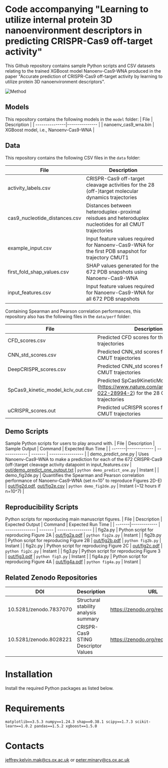 # Code accompanying "Learning to utilize internal protein 3D nanoenvironment descriptors in predicting CRISPR-Cas9 off-target activity"

This Github repository contains sample Python scripts and CSV datasets relating to the trained XGBoost model Nanoenv-Cas9-WNA produced in the paper "Accurate prediction of CRISPR-Cas9 off-target activity by learning to utilize protein 3D nanoenvironment descriptors".

![Method](figure1.png)

## Models
This repository contains the following models in the ```model``` folder:
|      File      |  Description   |
| ---------------|--------------- |
| nanoenv_cas9_wna.bin | XGBoost model, i.e., Nanoenv-Cas9-WNA |

## Data
This repository contains the following CSV files in the ```data``` folder:

| File | Description |
| --------------|------------ |
| activity_labels.csv | CRISPR-Cas9 off-target cleavage activities for the 28 (off-)target molecular dynamics trajectories |
| cas9_nucleotide_distances.csv | Distances between heteroduplex-proximal reisdues and heteroduplex nucleotides for all CMUT trajectories |
| example_input.csv | Input feature values required for Nanoenv-Cas9-WNA for the first PDB snapshot for trajectory CMUT1 |
| first_fold_shap_values.csv | SHAP values generated for the 672 PDB snapshots using Nanoenv-Cas9-WNA |
| input_features.csv | Input feature values required for Nanoenv-Cas9-WNA for all 672 PDB snapshots |

Containing Spearman and Pearson correlation performances, this repository also has the following files in the ```data/perf``` folder:

| File | Description |
| --------------|------------ |
| CFD_scores.csv | Predicted CFD scores for the 28 CMUT trajectories |
| CNN_std_scores.csv | Predicted CNN_std scores for the 28 CMUT trajectories |
| DeepCRISPR_scores.csv | Predicted CNN_std scores for the 28 CMUT trajectories |
| SpCas9_kinetic_model_kclv_out.csv | Predicted SpCas9KineticModel scores (https://www.nature.com/articles/s41467-022-28994-2) for the 28 CMUT trajectories |
| uCRISPR_scores.out | Predicted uCRISPR scores for the 28 CMUT trajectories |


## Demo Scripts
Sample Python scripts for users to play around with.
|  File  | Description  | Sample Output | Command | Expected Run Time |
| -------|------------- | ------------- | ------- | ----------------- |
| demo_predict_one.py | Uses Nanoenv-Cas9-WNA to make a prediction for each of the 672 CRISPR-Cas9 (off-)target cleavage activity datapoint in input_features.csv | [out/demo_predict_one_output.txt](out/demo_predict_one_output.txt) | ```python demo_predict_one.py``` | Instant |
| demo_fig2de.py | Quantifies the Spearman and Pearson correlation performance of Nanoenv-Cas9-WNA (set n=10⁷ to reproduce Figures 2D-E) | [out/fig2d.pdf](out/fig2d.pdf), [out/fig2e.csv](out/fig2e.csv) |  ```python demo_fig2de.py``` | Instant (~12 hours if n=10^7) |

## Reproducibility Scripts
Python scripts for reporducing main manuscript figures.
|  File  | Description  | Expected Output | Command | Expected Run Time |
| -------|------------- | --------------- | ------- | ----------------- |
| fig2a.py | Python script for reproducing Figure 2A | [out/fig2a.pdf](out/fig2a.pdf) |  ```python fig2a.py``` | Instant |
| fig2b.py | Python script for reproducing Figure 2B | [out/fig2b.pdf](out/fig2b.pdf) |  ```python fig2b.py``` | Instant |
| fig2c.py | Python script for reproducing Figure 2C | [out/fig2c.pdf](out/fig2c.pdf) |  ```python fig2c.py``` | Instant |
| fig3.py  | Python script for reproducing Figure 3  | [out/fig3.pdf](out/fig3.pdf)   |  ```python fig3.py```  | Instant |
| fig4a.py | Python script for reproducing Figure 4A | [out/fig4a.pdf](out/fig4a.pdf) |  ```python fig4a.py``` | Instant |

## Related Zenodo Repositories
|   DOI  | Description |  URL |
| -------|-------------|------|
| 10.5281/zenodo.7837070 | Structural stability analysis summary | https://zenodo.org/record/7837070 |
| 10.5281/zenodo.8028221 | CRISPR-Cas9 STING Descriptor Values | https://zenodo.org/record/8028221 |

# Installation
Install the required Python packages as listed below.

# Requirements
```matplotlib==3.5.3 numpy==1.24.3 shap==0.38.1 scipy==1.7.3 scikit-learn==1.0.2 pandas==1.5.2 xgboost==1.5.0```

# Contacts
jeffrey.kelvin.mak@cs.ox.ac.uk or peter.minary@cs.ox.ac.uk
